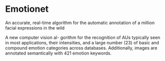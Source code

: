 # Emotionet

An accurate, real-time algorithm for the automatic annotation of a million facial expressions in the wild

A new computer vision al- gorithm for the recognition of AUs typically seen in most applications, their intensities, and a large number (23) of basic and compound emotion categories across databases. Additionally, images are annotated semantically with 421 emotion keywords.

